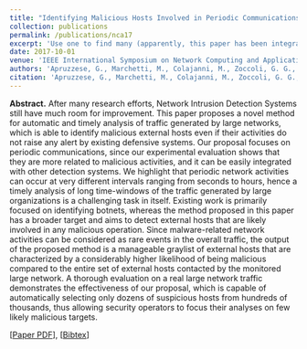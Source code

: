 ```yaml
---
title: "Identifying Malicious Hosts Involved in Periodic Communications"
collection: publications
permalink: /publications/nca17
excerpt: 'Use one to find many (apparently, this paper has been integrated into real SIEM!)'
date: 2017-10-01
venue: 'IEEE International Symposium on Network Computing and Applications'
authors: 'Apruzzese, G., Marchetti, M., Colajanni, M., Zoccoli, G. G., & Guido, A.'
citation: 'Apruzzese, G., Marchetti, M., Colajanni, M., Zoccoli, G. G., & Guido, A. (2017, October). "Identifying malicious hosts involved in periodic communications." In <i>IEEE 16th International Symposium on Network Computing and Applications (NCA)</i> (pp. 1-8). IEEE.'
---
```

<b>Abstract.</b> After many research efforts, Network Intrusion Detection Systems still have much room for improvement. This paper proposes a novel method for automatic and timely analysis of traffic generated by large networks, which is able to identify malicious external hosts even if their activities do not raise any alert by existing defensive systems. Our proposal focuses on periodic communications, since our experimental evaluation shows that they are more related to malicious activities, and it can be easily integrated with other detection systems. We highlight that periodic network activities can occur at very different intervals ranging from seconds to hours, hence a timely analysis of long time-windows of the traffic generated by large organizations is a challenging task in itself. Existing work is primarily focused on identifying botnets, whereas the method proposed in this paper has a broader target and aims to detect external hosts that are likely involved in any malicious operation. Since malware-related network activities can be considered as rare events in the overall traffic, the output of the proposed method is a manageable graylist of external hosts that are characterized by a considerably higher likelihood of being malicious compared to the entire set of external hosts contacted by the monitored large network. A thorough evaluation on a real large network traffic demonstrates the effectiveness of our proposal, which is capable of automatically selecting only dozens of suspicious hosts from hundreds of thousands, thus allowing security operators to focus their analyses on few likely malicious targets.

[[Paper PDF](https://gioapru.github.io/files/papers/nca17/nca17.pdf)], [[Bibtex](https://gioapru.github.io/files/papers/nca17/nca17.bib)]